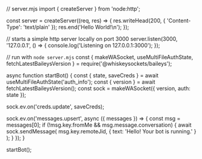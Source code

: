 // server.mjs
import { createServer } from 'node:http';

const server = createServer((req, res) => {
  res.writeHead(200, { 'Content-Type': 'text/plain' });
  res.end('Hello World!\n');
});

// starts a simple http server locally on port 3000
server.listen(3000, '127.0.0.1', () => {
  console.log('Listening on 127.0.0.1:3000');
});

// run with `node server.mjs`
const { makeWASocket, useMultiFileAuthState, fetchLatestBaileysVersion } = require('@whiskeysockets/baileys');

async function startBot() {
  const { state, saveCreds } = await useMultiFileAuthState('auth_info');
  const { version } = await fetchLatestBaileysVersion();
  const sock = makeWASocket({
    version,
    auth: state
  });

  sock.ev.on('creds.update', saveCreds);

  sock.ev.on('messages.upsert', async ({ messages }) => {
    const msg = messages[0];
    if (!msg.key.fromMe && msg.message.conversation) {
      await sock.sendMessage(
        msg.key.remoteJid,
        { text: 'Hello! Your bot is running.' }
      );
    }
  });
}

startBot();